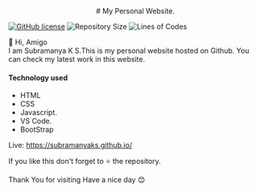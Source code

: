 <center># My Personal Website.</center>

<a href="https://github.com/SubramanyaKS/SubramanyaKS.github.io/blob/main/LICENSE"><img alt="GitHub license" src="https://img.shields.io/github/license/SubramanyaKS/SubramanyaKS.github.io?style=for-the-badge"></a>
![Repository Size](https://img.shields.io/github/repo-size/SubramanyaKS/SubramanyaKS.github.io?style=for-the-badge)
![Lines of Codes](https://img.shields.io/tokei/lines/github.com/SubramanyaKS/SubramanyaKS.github.io?style=for-the-badge)

👋 Hi, Amigo <br>
I am Subramanya K S.This is my personal website hosted on Github.
You can check my latest work in this website.




#### Technology used
* HTML
* CSS
* Javascript.
* VS Code.
* BootStrap

Live: https://subramanyaks.github.io/

If you like this don't forget to ⭐ the repository.


Thank You for visiting
Have a nice day 😊 
